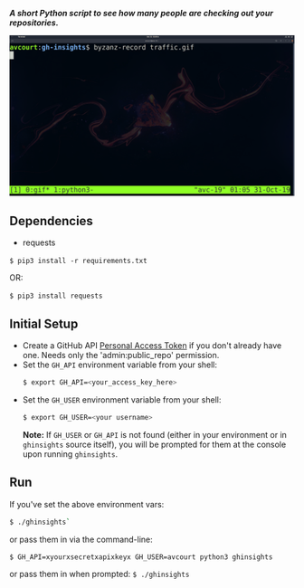 ***A short Python script to see how many people are checking out your repositories.***

![Repo Traffic](screenshot.gif)


## Dependencies
- requests

`$ pip3 install -r requirements.txt`

OR:

`$ pip3 install requests`

## Initial Setup
- Create a GitHub API [Personal Access Token](
  https://github.com/settings/tokens) if you don't already have one. Needs only
  the 'admin:public_repo' permission.
- Set the `GH_API` environment variable from your shell:
  ```bash
  $ export GH_API=<your_access_key_here>
  ```
- Set the `GH_USER` environment variable from your shell:
  ```bash
  $ export GH_USER=<your username>
  ```
  **Note:** If `GH_USER` or `GH_API` is not found (either in your environment or in `ghinsights` source itself), you will be prompted for them at the console upon running `ghinsights`.

## Run
If you've set the above environment vars:
```bash
$ ./ghinsights`
```
or pass them in via the command-line:
```bash
$ GH_API=xyourxsecretxapixkeyx GH_USER=avcourt python3 ghinsights
```
or pass them in when prompted:
`$ ./ghinsights`

